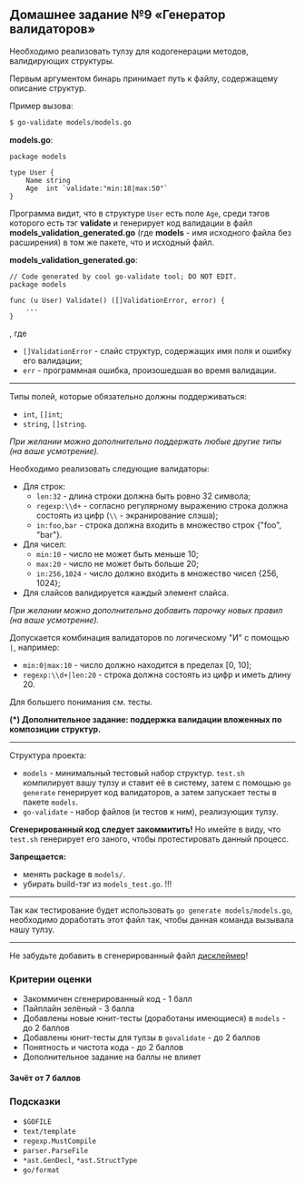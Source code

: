 ## Домашнее задание №9 «Генератор валидаторов»

Необходимо реализовать тулзу для кодогенерации методов, валидирующих структуры.

Первым аргументом бинарь принимает путь к файлу, содержащему описание структур.

Пример вызова:
```bash
$ go-validate models/models.go
```

**models.go**:
```golang
package models

type User {
    Name string
    Age  int `validate:"min:18|max:50"`
}
```

Программа видит, что в структуре `User` есть поле `Age`, среди тэгов которого есть
тэг **validate** и генерирует код валидации в файл **models_validation_generated.go**
(где **models** - имя исходного файла без расширения) в том же пакете, что и исходный файл.

**models_validation_generated.go**:
```golang
// Code generated by cool go-validate tool; DO NOT EDIT.
package models

func (u User) Validate() ([]ValidationError, error) {
    ...
}
```
, где
- `[]ValidationError` - слайс структур, содержащих имя поля и ошибку его валидации;
- `err` - программная ошибка, произошедшая во время валидации.

---

Типы полей, которые обязательно должны поддерживаться:
- `int`, `[]int`;
- `string`, `[]string`.

_При желании можно дополнительно поддержать любые другие типы (на ваше усмотрение)._

Необходимо реализовать следующие валидаторы:
- Для строк:
    * `len:32` - длина строки должна быть ровно 32 символа;
    * `regexp:\\d+` - согласно регулярному выражению строка должна состоять из цифр
    (`\\` - экранирование слэша);
    * `in:foo,bar` - строка должна входить в множество строк {"foo", "bar"}.
- Для чисел:
    * `min:10` - число не может быть меньше 10;
    * `max:20` - число не может быть больше 20;
    * `in:256,1024` - число должно входить в множество чисел {256, 1024};
- Для слайсов валидируется каждый элемент слайса.

_При желании можно дополнительно добавить парочку новых правил (на ваше усмотрение)._

Допускается комбинация валидаторов по логическому "И" с помощью `|`, например:
* `min:0|max:10` - число должно находится в пределах [0, 10];
* `regexp:\\d+|len:20` - строка должна состоять из цифр и иметь длину 20.

Для большего понимания см. тесты.

**(\*) Дополнительное задание: поддержка валидации вложенных по композиции структур.**

---

Структура проекта:
- `models` - минимальный тестовый набор структур. `test.sh` компилирует
вашу тулзу и ставит её в систему, затем с помощью `go generate` генерирует код валидаторов,
а затем запускает тесты в пакете `models`.
- `go-validate` - набор файлов (и тестов к ним), реализующих тулзу.

**Сгенерированный код следует закоммитить!** Но имейте в виду, что
`test.sh` генерирует его заного, чтобы протестировать данный процесс.

**Запрещается:**
- менять package в `models/`.
- убирать build-тэг из `models_test.go`.
!!!

---

Так как тестирование будет использовать `go generate models/models.go`,
необходимо доработать этот файл так, чтобы данная команда вызывала
нашу тулзу.

---

Не забудьте добавить в сгенерированный файл [дисклеймер](https://github.com/golang/go/blob/master/src/cmd/go/internal/generate/generate.go#L59)!

### Критерии оценки
- Закоммичен сгенерированный код - 1 балл
- Пайплайн зелёный - 3 балла
- Добавлены новые юнит-тесты (доработаны имеющиеся) в `models` - до 2 баллов
- Добавлены юнит-тесты для тулзы в `govalidate` - до 2 баллов
- Понятность и чистота кода - до 2 баллов
- Дополнительное задание на баллы не влияет

#### Зачёт от 7 баллов

### Подсказки
- `$GOFILE`
- `text/template`
- `regexp.MustCompile`
- `parser.ParseFile`
- `*ast.GenDecl`, `*ast.StructType`
- `go/format`

